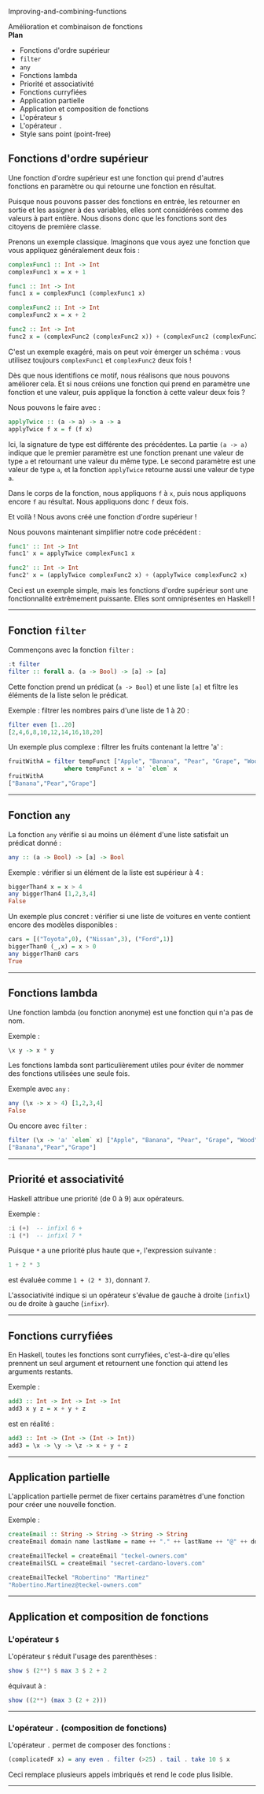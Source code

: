 Improving-and-combining-functions

Amélioration et combinaison de fonctions  
**Plan**  
- Fonctions d'ordre supérieur  
- `filter`  
- `any`  
- Fonctions lambda  
- Priorité et associativité  
- Fonctions curryfiées  
- Application partielle  
- Application et composition de fonctions  
- L'opérateur `$`  
- L'opérateur `.`  
- Style sans point (point-free)  

## Fonctions d'ordre supérieur  
Une fonction d'ordre supérieur est une fonction qui prend d'autres fonctions en paramètre ou qui retourne une fonction en résultat.  

Puisque nous pouvons passer des fonctions en entrée, les retourner en sortie et les assigner à des variables, elles sont considérées comme des valeurs à part entière. Nous disons donc que les fonctions sont des citoyens de première classe.  

Prenons un exemple classique. Imaginons que vous ayez une fonction que vous appliquez généralement deux fois :  

```haskell
complexFunc1 :: Int -> Int
complexFunc1 x = x + 1

func1 :: Int -> Int
func1 x = complexFunc1 (complexFunc1 x)

complexFunc2 :: Int -> Int
complexFunc2 x = x + 2

func2 :: Int -> Int
func2 x = (complexFunc2 (complexFunc2 x)) + (complexFunc2 (complexFunc2 x))
```

C'est un exemple exagéré, mais on peut voir émerger un schéma : vous utilisez toujours `complexFunc1` et `complexFunc2` deux fois !  

Dès que nous identifions ce motif, nous réalisons que nous pouvons améliorer cela. Et si nous créions une fonction qui prend en paramètre une fonction et une valeur, puis applique la fonction à cette valeur deux fois ?  

Nous pouvons le faire avec :  

```haskell
applyTwice :: (a -> a) -> a -> a
applyTwice f x = f (f x)
```

Ici, la signature de type est différente des précédentes. La partie `(a -> a)` indique que le premier paramètre est une fonction prenant une valeur de type `a` et retournant une valeur du même type. Le second paramètre est une valeur de type `a`, et la fonction `applyTwice` retourne aussi une valeur de type `a`.  

Dans le corps de la fonction, nous appliquons `f` à `x`, puis nous appliquons encore `f` au résultat. Nous appliquons donc `f` deux fois.  

Et voilà ! Nous avons créé une fonction d'ordre supérieur !  

Nous pouvons maintenant simplifier notre code précédent :  

```haskell
func1' :: Int -> Int
func1' x = applyTwice complexFunc1 x

func2' :: Int -> Int
func2' x = (applyTwice complexFunc2 x) + (applyTwice complexFunc2 x)
```

Ceci est un exemple simple, mais les fonctions d'ordre supérieur sont une fonctionnalité extrêmement puissante. Elles sont omniprésentes en Haskell !  

---

## Fonction `filter`  

Commençons avec la fonction `filter` :  

```haskell
:t filter
filter :: forall a. (a -> Bool) -> [a] -> [a]
```

Cette fonction prend un prédicat (`a -> Bool`) et une liste `[a]` et filtre les éléments de la liste selon le prédicat.  

Exemple : filtrer les nombres pairs d'une liste de 1 à 20 :  

```haskell
filter even [1..20]
[2,4,6,8,10,12,14,16,18,20]
```

Un exemple plus complexe : filtrer les fruits contenant la lettre 'a' :  

```haskell
fruitWithA = filter tempFunct ["Apple", "Banana", "Pear", "Grape", "Wood"]
                where tempFunct x = 'a' `elem` x
fruitWithA
["Banana","Pear","Grape"]
```

---

## Fonction `any`  

La fonction `any` vérifie si au moins un élément d'une liste satisfait un prédicat donné :  

```haskell
any :: (a -> Bool) -> [a] -> Bool
```

Exemple : vérifier si un élément de la liste est supérieur à 4 :  

```haskell
biggerThan4 x = x > 4
any biggerThan4 [1,2,3,4]
False
```

Un exemple plus concret : vérifier si une liste de voitures en vente contient encore des modèles disponibles :  

```haskell
cars = [("Toyota",0), ("Nissan",3), ("Ford",1)]
biggerThan0 (_,x) = x > 0
any biggerThan0 cars
True
```

---

## Fonctions lambda  

Une fonction lambda (ou fonction anonyme) est une fonction qui n'a pas de nom.  

Exemple :  

```haskell
\x y -> x * y
```

Les fonctions lambda sont particulièrement utiles pour éviter de nommer des fonctions utilisées une seule fois.  

Exemple avec `any` :  

```haskell
any (\x -> x > 4) [1,2,3,4]
False
```

Ou encore avec `filter` :  

```haskell
filter (\x -> 'a' `elem` x) ["Apple", "Banana", "Pear", "Grape", "Wood"]
["Banana","Pear","Grape"]
```

---

## Priorité et associativité  

Haskell attribue une priorité (de 0 à 9) aux opérateurs.  

Exemple :  

```haskell
:i (+)  -- infixl 6 +
:i (*)  -- infixl 7 *
```

Puisque `*` a une priorité plus haute que `+`, l'expression suivante :  

```haskell
1 + 2 * 3
```

est évaluée comme `1 + (2 * 3)`, donnant `7`.  

L'associativité indique si un opérateur s'évalue de gauche à droite (`infixl`) ou de droite à gauche (`infixr`).  

---

## Fonctions curryfiées  

En Haskell, toutes les fonctions sont curryfiées, c'est-à-dire qu'elles prennent un seul argument et retournent une fonction qui attend les arguments restants.  

Exemple :  

```haskell
add3 :: Int -> Int -> Int -> Int
add3 x y z = x + y + z
```

est en réalité :  

```haskell
add3 :: Int -> (Int -> (Int -> Int))
add3 = \x -> \y -> \z -> x + y + z
```

---

## Application partielle  

L'application partielle permet de fixer certains paramètres d'une fonction pour créer une nouvelle fonction.  

Exemple :  

```haskell
createEmail :: String -> String -> String -> String
createEmail domain name lastName = name ++ "." ++ lastName ++ "@" ++ domain

createEmailTeckel = createEmail "teckel-owners.com"
createEmailSCL = createEmail "secret-cardano-lovers.com"

createEmailTeckel "Robertino" "Martinez"
"Robertino.Martinez@teckel-owners.com"
```

---

## Application et composition de fonctions  

### L'opérateur `$`  

L'opérateur `$` réduit l'usage des parenthèses :  

```haskell
show $ (2**) $ max 3 $ 2 + 2
```

équivaut à :  

```haskell
show ((2**) (max 3 (2 + 2)))
```

---

### L'opérateur `.` (composition de fonctions)  

L'opérateur `.` permet de composer des fonctions :  

```haskell
(complicatedF x) = any even . filter (>25) . tail . take 10 $ x
```

Ceci remplace plusieurs appels imbriqués et rend le code plus lisible.

---

